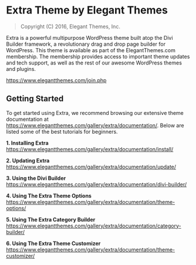 Extra Theme by Elegant Themes
============================

> Copyright (C) 2016, Elegant Themes, Inc.

Extra is a powerful multipurpose WordPress theme built atop the Divi Builder
framework, a revolutionary drag and drop page builder for WordPress. This theme
is available as part of the ElegantThemes.com membership. The membership provides
access to important theme updates and tech support, as well as the rest of
our awesome WordPress themes and plugins.

https://www.elegantthemes.com/join.php


Getting Started
---------------

To get started using Extra, we recommend browsing our extensive theme documentation
at https://www.elegantthemes.com/gallery/extra/documentation/. Below are listed
some of the best tutorials for beginners.

**1. Installing Extra**
https://www.elegantthemes.com/gallery/extra/documentation/install/

**2. Updating Extra**
https://www.elegantthemes.com/gallery/extra/documentation/update/

**3. Using the Divi Builder**
https://www.elegantthemes.com/gallery/extra/documentation/divi-builder/

**4. Using The Extra Theme Options**
https://www.elegantthemes.com/gallery/extra/documentation/theme-options/

**5. Using The Extra Category Builder**
https://www.elegantthemes.com/gallery/extra/documentation/category-builder/

**6. Using The Extra Theme Customizer**
https://www.elegantthemes.com/gallery/extra/documentation/theme-customizer/
